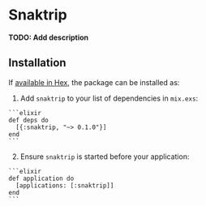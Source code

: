 # Snaktrip

**TODO: Add description**

## Installation

If [available in Hex](https://hex.pm/docs/publish), the package can be installed as:

  1. Add `snaktrip` to your list of dependencies in `mix.exs`:

    ```elixir
    def deps do
      [{:snaktrip, "~> 0.1.0"}]
    end
    ```

  2. Ensure `snaktrip` is started before your application:

    ```elixir
    def application do
      [applications: [:snaktrip]]
    end
    ```

